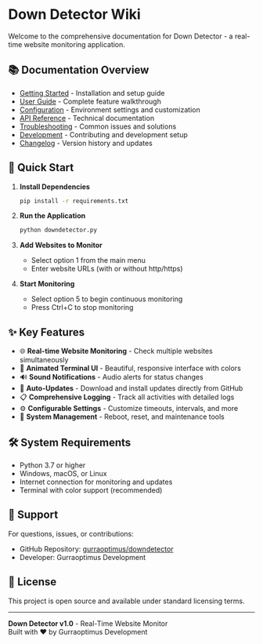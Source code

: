 # Down Detector Wiki

Welcome to the comprehensive documentation for Down Detector - a real-time website monitoring application.

## 📚 Documentation Overview

- [Getting Started](Getting-Started.md) - Installation and setup guide
- [User Guide](User-Guide.md) - Complete feature walkthrough
- [Configuration](Configuration.md) - Environment settings and customization
- [API Reference](API-Reference.md) - Technical documentation
- [Troubleshooting](Troubleshooting.md) - Common issues and solutions
- [Development](Development.md) - Contributing and development setup
- [Changelog](Changelog.md) - Version history and updates

## 🚀 Quick Start

1. **Install Dependencies**
   ```bash
   pip install -r requirements.txt
   ```

2. **Run the Application**
   ```bash
   python downdetector.py
   ```

3. **Add Websites to Monitor**
   - Select option 1 from the main menu
   - Enter website URLs (with or without http/https)

4. **Start Monitoring**
   - Select option 5 to begin continuous monitoring
   - Press Ctrl+C to stop monitoring

## ✨ Key Features

- 🌐 **Real-time Website Monitoring** - Check multiple websites simultaneously
- 🎨 **Animated Terminal UI** - Beautiful, responsive interface with colors
- 🔊 **Sound Notifications** - Audio alerts for status changes
- 📱 **Auto-Updates** - Download and install updates directly from GitHub
- 📋 **Comprehensive Logging** - Track all activities with detailed logs
- ⚙️ **Configurable Settings** - Customize timeouts, intervals, and more
- 🔄 **System Management** - Reboot, reset, and maintenance tools

## 🛠️ System Requirements

- Python 3.7 or higher
- Windows, macOS, or Linux
- Internet connection for monitoring and updates
- Terminal with color support (recommended)

## 📧 Support

For questions, issues, or contributions:
- GitHub Repository: [gurraoptimus/downdetector](https://github.com/gurraoptimus/downdetector)
- Developer: Gurraoptimus Development

## 📄 License

This project is open source and available under standard licensing terms.

---

**Down Detector v1.0** - Real-Time Website Monitor  
Built with ❤️ by Gurraoptimus Development